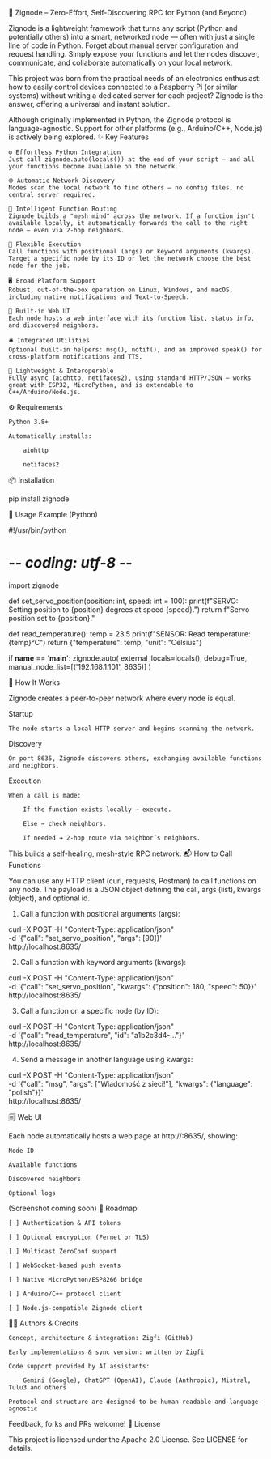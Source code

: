 🔌 Zignode – Zero-Effort, Self-Discovering RPC for Python (and Beyond)

Zignode is a lightweight framework that turns any script (Python and potentially others) into a smart, networked node — often with just a single line of code in Python.
Forget about manual server configuration and request handling. Simply expose your functions and let the nodes discover, communicate, and collaborate automatically on your local network.

This project was born from the practical needs of an electronics enthusiast: how to easily control devices connected to a Raspberry Pi (or similar systems) without writing a dedicated server for each project?
Zignode is the answer, offering a universal and instant solution.

Although originally implemented in Python, the Zignode protocol is language-agnostic. Support for other platforms (e.g., Arduino/C++, Node.js) is actively being explored.
✨ Key Features

    ⚙️ Effortless Python Integration
    Just call zignode.auto(locals()) at the end of your script — and all your functions become available on the network.

    🌐 Automatic Network Discovery
    Nodes scan the local network to find others — no config files, no central server required.

    🧐 Intelligent Function Routing
    Zignode builds a "mesh mind" across the network. If a function isn't available locally, it automatically forwards the call to the right node — even via 2-hop neighbors.

    🎯 Flexible Execution
    Call functions with positional (args) or keyword arguments (kwargs). Target a specific node by its ID or let the network choose the best node for the job.

    🖥️ Broad Platform Support
    Robust, out-of-the-box operation on Linux, Windows, and macOS, including native notifications and Text-to-Speech.

    🧱 Built-in Web UI
    Each node hosts a web interface with its function list, status info, and discovered neighbors.

    🛎️ Integrated Utilities
    Optional built-in helpers: msg(), notif(), and an improved speak() for cross-platform notifications and TTS.

    🦦 Lightweight & Interoperable
    Fully async (aiohttp, netifaces2), using standard HTTP/JSON — works great with ESP32, MicroPython, and is extendable to C++/Arduino/Node.js.

⚙️ Requirements

    Python 3.8+

    Automatically installs:

        aiohttp

        netifaces2

📦 Installation

pip install zignode

🧪 Usage Example (Python)

#!/usr/bin/python
# -*- coding: utf-8 -*-

import zignode

def set_servo_position(position: int, speed: int = 100):
    print(f"SERVO: Setting position to {position} degrees at speed {speed}.")
    return f"Servo position set to {position}."

def read_temperature():
    temp = 23.5
    print(f"SENSOR: Read temperature: {temp}°C")
    return {"temperature": temp, "unit": "Celsius"}

if __name__ == '__main__':
    zignode.auto(
        external_locals=locals(),
        debug=True,
        manual_node_list=[('192.168.1.101', 8635)]
    )

📡 How It Works

Zignode creates a peer-to-peer network where every node is equal.

Startup

    The node starts a local HTTP server and begins scanning the network.

Discovery

    On port 8635, Zignode discovers others, exchanging available functions and neighbors.

Execution

    When a call is made:

        If the function exists locally → execute.

        Else → check neighbors.

        If needed → 2-hop route via neighbor’s neighbors.

This builds a self-healing, mesh-style RPC network.
📬 How to Call Functions

You can use any HTTP client (curl, requests, Postman) to call functions on any node. The payload is a JSON object defining the call, args (list), kwargs (object), and optional id.
1. Call a function with positional arguments (args):

curl -X POST -H "Content-Type: application/json" \
-d '{"call": "set_servo_position", "args": [90]}' \
http://localhost:8635/

2. Call a function with keyword arguments (kwargs):

curl -X POST -H "Content-Type: application/json" \
-d '{"call": "set_servo_position", "kwargs": {"position": 180, "speed": 50}}' \
http://localhost:8635/

3. Call a function on a specific node (by ID):

curl -X POST -H "Content-Type: application/json" \
-d '{"call": "read_temperature", "id": "a1b2c3d4-..."}' \
http://localhost:8635/

4. Send a message in another language using kwargs:

curl -X POST -H "Content-Type: application/json" \
-d '{"call": "msg", "args": ["Wiadomość z sieci!"], "kwargs": {"language": "polish"}}' \
http://localhost:8635/

🗐 Web UI

Each node automatically hosts a web page at http://<ip>:8635/, showing:

    Node ID

    Available functions

    Discovered neighbors

    Optional logs

(Screenshot coming soon)
🚧 Roadmap

    [ ] Authentication & API tokens

    [ ] Optional encryption (Fernet or TLS)

    [ ] Multicast ZeroConf support

    [ ] WebSocket-based push events

    [ ] Native MicroPython/ESP8266 bridge

    [ ] Arduino/C++ protocol client

    [ ] Node.js-compatible Zignode client

🧑‍💻 Authors & Credits

    Concept, architecture & integration: Zigfi (GitHub)

    Early implementations & sync version: written by Zigfi

    Code support provided by AI assistants:

        Gemini (Google), ChatGPT (OpenAI), Claude (Anthropic), Mistral, Tulu3 and others

    Protocol and structure are designed to be human-readable and language-agnostic

Feedback, forks and PRs welcome!
📜 License

This project is licensed under the Apache 2.0 License. See LICENSE for details.